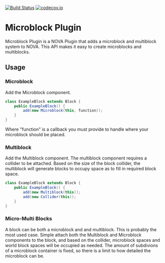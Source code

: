 [![Build Status](https://travis-ci.org/NOVA-Team/Microblock-Plugin.svg?style=flat-square)](https://travis-ci.org/NOVAAPI/Microblock-Plugin)
[![codecov.io](http://codecov.io/github/NOVA-Team/Microblock-Plugin/coverage.svg?style=flat-square)](http://codecov.io/github/NOVAAPI/Microblock-Plugin?branch=master)

# Microblock Plugin
Microblock Plugin is a NOVA Plugin that adds a microblock and multiblock system to NOVA. This API makes it easy to create microblocks and multiblocks.

## Usage
### Microblock
Add the Microblock component.

```java
class ExampleBlock extends Block {
	public ExampleBlock() {
		add(new Microblock(this, function));
	}
}

```

Where "function" is a callback you must provide to handle where your microblock should be placed.

### Multiblock
Add the Multiblock component. The multiblock component requires a collider to be attached.
Based on the size of the block collider, the multiblock will generate blocks to occupy space as to fill in required block space.

```java
class ExampleBlock extends Block {
	public ExampleBlock() {
		add(new Multiblock(this));
		add(new Collider(this));
	}
}

```

### Micro-Multi Blocks
A block can be both a microblock and and multiblock. This is probably the most used case.
Simple attach both the Multiblock and Microblock components to the block, and based on the collider,
microblock spaces and world block spaces will be occupied as needed. The amount of subdivions of a microblock
container is fixed, so there is a limit to how detailed the microblock can be.
